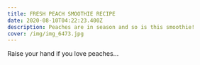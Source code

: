 ```yaml
---
title: FRESH PEACH SMOOTHIE RECIPE
date: 2020-08-10T04:22:23.400Z
description: Peaches are in season and so is this smoothie!
cover: /img/img_6473.jpg
---
```

Raise your hand if you love peaches...
